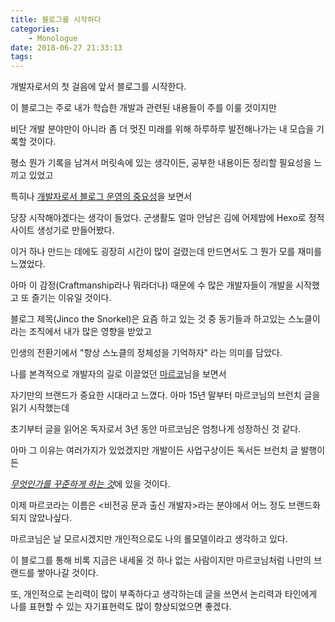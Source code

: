 ```yaml
---
title: 블로그를 시작하다
categories:
    - Monologue
date: 2018-06-27 21:33:13
tags:
---
```

개발자로서의 첫 걸음에 앞서 블로그를 시작한다.

이 블로그는 주로 내가 학습한 개발과 관련된 내용들이 주를 이룰 것이지만

비단 개발 분야만이 아니라 좀 더 멋진 미래를 위해 하루하루 발전해나가는 내 모습을 기록할 것이다.

평소 뭔가 기록을 남겨서 머릿속에 있는 생각이든, 공부한 내용이든 정리할 필요성을 느끼고 있었고

특히나 [개발자로서 블로그 운영의 중요성](https://hyunseob.github.io/2017/02/26/blog-for-developers/)을 보면서

당장 시작해야겠다는 생각이 들었다. 군생활도 얼마 안남은 김에 어제밤에 Hexo로 정적 사이트 생성기로 만들어봤다. 

이거 하나 만드는 데에도 굉장히 시간이 많이 걸렸는데 만드면서도 그 뭔가 모를 재미를 느꼈었다. 

아마 이 감정(Craftmanship라나 뭐라더나) 때문에 수 많은 개발자들이 개발을 시작했고 또 즐기는 이유일 것이다.

블로그 제목(Jinco the Snorkel)은 요즘 하고 있는 것 중 동기들과 하고있는 스노클이라는 조직에서 내가 많은 영향을 받았고

인생의 전환기에서 "항상 스노클의 정체성을 기억하자" 라는 의미를 담았다.


나를 본격적으로 개발자의 길로 이끌었던 [마르코](https://brunch.co.kr/@imagineer#articles)님을 보면서

자기만의 브랜드가 중요한 시대라고 느꼈다. 아마 15년 말부터 마르코님의 브런치 글을 읽기 시작했는데

초기부터 글을 읽어온 독자로서 3년 동안 마르코님은 엄청나게 성장하신 것 같다.

아마 그 이유는 여러가지가 있었겠지만 개발이든 사업구상이든 독서든 브런치 글 발행이든 

<U>*무엇인가를 꾸준하게 하는 것*</U>에 있을 것이다.

이제 마르코라는 이름은 <비전공 문과 출신 개발자>라는 분야에서 어느 정도 브랜드화 되지 않았나싶다.

마르코님은 날 모르시겠지만 개인적으로도 나의 롤모델이라고 생각하고 있다.

이 블로그를 통해 비록 지금은 내세울 것 하나 없는 사람이지만 마르코님처럼 나만의 브랜드를 쌓아나갈 것이다.

또, 개인적으로 논리력이 많이 부족하다고 생각하는데 글을 쓰면서 논리력과 타인에게 나를 표현할 수 있는 자기표현력도 많이 향상되었으면 좋겠다.


